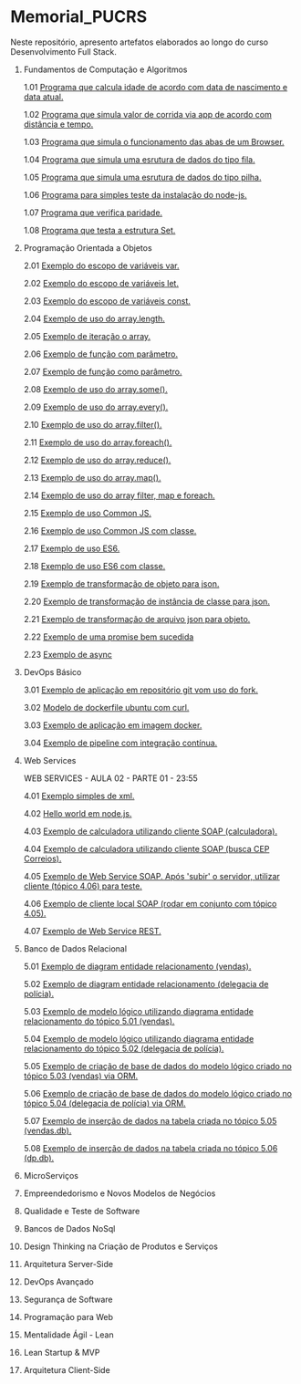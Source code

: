 # Memorial_PUCRS

Neste repositório, apresento artefatos elaborados ao longo do curso Desenvolvimento Full Stack.

1. Fundamentos de Computação e Algoritmos

    1.01 [Programa que calcula idade de acordo com data de nascimento e data atual.](https://github.com/tgoalm/Memorial_PUCRS/blob/main/Fundamentos%20de%20Computa%C3%A7%C3%A3o%20e%20Algoritmos/1.01.calcula-idade)

    1.02 [Programa que simula valor de corrida via app de acordo com distância e tempo.](https://github.com/tgoalm/Memorial_PUCRS/blob/main/Fundamentos%20de%20Computa%C3%A7%C3%A3o%20e%20Algoritmos/1.02.calcula-app-de-corrida)

    1.03 [Programa que simula o funcionamento das abas de um Browser.](https://github.com/tgoalm/Memorial_PUCRS/tree/main/Fundamentos%20de%20Computa%C3%A7%C3%A3o%20e%20Algoritmos/1.03.minibrowser)

    1.04 [Programa que simula uma esrutura de dados do tipo fila.](https://github.com/tgoalm/Memorial_PUCRS/tree/main/Fundamentos%20de%20Computa%C3%A7%C3%A3o%20e%20Algoritmos/1.04.fila)

    1.05 [Programa que simula uma esrutura de dados do tipo pilha.](https://github.com/tgoalm/Memorial_PUCRS/tree/main/Fundamentos%20de%20Computa%C3%A7%C3%A3o%20e%20Algoritmos/1.05.pilha)

    1.06 [Programa para simples teste da instalação do node-js.](https://github.com/tgoalm/Memorial_PUCRS/tree/main/Fundamentos%20de%20Computa%C3%A7%C3%A3o%20e%20Algoritmos/1.06.hello-world)

    1.07 [Programa que verifica paridade.](https://github.com/tgoalm/Memorial_PUCRS/tree/main/Fundamentos%20de%20Computa%C3%A7%C3%A3o%20e%20Algoritmos/1.07.avalia-paridade)

    1.08 [Programa que testa a estrutura Set.](https://github.com/tgoalm/Memorial_PUCRS/tree/main/Fundamentos%20de%20Computa%C3%A7%C3%A3o%20e%20Algoritmos/1.08.conjuntos-set)

2. Programação Orientada a Objetos

    2.01 [Exemplo do escopo de variáveis var.](https://github.com/tgoalm/Memorial_PUCRS/tree/main/Programacao_Orientada_a_Objetos/2.01.escopo-var)

    2.02 [Exemplo do escopo de variáveis let.](https://github.com/tgoalm/Memorial_PUCRS/tree/main/Programacao_Orientada_a_Objetos/2.02.escopo-let)

    2.03 [Exemplo do escopo de variáveis const.](https://github.com/tgoalm/Memorial_PUCRS/tree/main/Programacao_Orientada_a_Objetos/2.03.escopo-const)

    2.04 [Exemplo de uso do array.length.](https://github.com/tgoalm/Memorial_PUCRS/tree/main/Programacao_Orientada_a_Objetos/2.04.array-length)

    2.05 [Exemplo de iteração o array.](https://github.com/tgoalm/Memorial_PUCRS/tree/main/Programacao_Orientada_a_Objetos/2.05.array-iteracao)

    2.06 [Exemplo de função com parâmetro.](https://github.com/tgoalm/Memorial_PUCRS/tree/main/Programacao_Orientada_a_Objetos/2.06.funcao-com-parametro)

    2.07 [Exemplo de função como parâmetro.](https://github.com/tgoalm/Memorial_PUCRS/tree/main/Programacao_Orientada_a_Objetos/2.07.funcao-como-parametro)

    2.08 [Exemplo de uso do array.some().](https://github.com/tgoalm/Memorial_PUCRS/tree/main/Programacao_Orientada_a_Objetos/2.08.array-some)

    2.09 [Exemplo de uso do array.every().](https://github.com/tgoalm/Memorial_PUCRS/tree/main/Programacao_Orientada_a_Objetos/2.09.array-every)

    2.10 [Exemplo de uso do array.filter().](https://github.com/tgoalm/Memorial_PUCRS/tree/main/Programacao_Orientada_a_Objetos/2.10.array-filter)

    2.11 [Exemplo de uso do array.foreach().](https://github.com/tgoalm/Memorial_PUCRS/tree/main/Programacao_Orientada_a_Objetos/2.11.array-foreach)

    2.12 [Exemplo de uso do array.reduce().](https://github.com/tgoalm/Memorial_PUCRS/tree/main/Programacao_Orientada_a_Objetos/2.12.array-reduce)

    2.13 [Exemplo de uso do array.map().](https://github.com/tgoalm/Memorial_PUCRS/tree/main/Programacao_Orientada_a_Objetos/2.13.array-map)

    2.14 [Exemplo de uso do array filter, map e foreach.](https://github.com/tgoalm/Memorial_PUCRS/tree/main/Programacao_Orientada_a_Objetos/2.14.array-filterMapForEach)

    2.15 [Exemplo de uso Common JS.](https://github.com/tgoalm/Memorial_PUCRS/tree/main/Programacao_Orientada_a_Objetos/2.15.modulo-commonJS)

    2.16 [Exemplo de uso Common JS com classe.](https://github.com/tgoalm/Memorial_PUCRS/tree/main/Programacao_Orientada_a_Objetos/2.16.modulo-commonJS-class)

    2.17 [Exemplo de uso ES6.](https://github.com/tgoalm/Memorial_PUCRS/tree/main/Programacao_Orientada_a_Objetos/2.17.modulo-ES6)

    2.18 [Exemplo de uso ES6 com classe.](https://github.com/tgoalm/Memorial_PUCRS/tree/main/Programacao_Orientada_a_Objetos/2.18.modulo-ES6-classe)

    2.19 [Exemplo de transformação de objeto para json.](https://github.com/tgoalm/Memorial_PUCRS/tree/main/Programacao_Orientada_a_Objetos/2.19.objeto-para-json)

    2.20 [Exemplo de transformação de instância de classe para json.](https://github.com/tgoalm/Memorial_PUCRS/tree/main/Programacao_Orientada_a_Objetos/2.20.instanccia-de-classe-para-json)

    2.21 [Exemplo de transformação de arquivo json para objeto.](https://github.com/tgoalm/Memorial_PUCRS/tree/main/Programacao_Orientada_a_Objetos/2.21.json-para-objeto)

    2.22 [Exemplo de uma promise bem sucedida](https://github.com/tgoalm/Memorial_PUCRS/tree/main/Programacao_Orientada_a_Objetos/2.22.promises)

    2.23 [Exemplo de async](https://github.com/tgoalm/Memorial_PUCRS/tree/main/Programacao_Orientada_a_Objetos/2.23.async)

3. DevOps Básico

    3.01 [Exemplo de aplicação em repositório git vom uso do fork.](https://github.com/tgoalm/conversao-temperatura)

    3.02 [Modelo de dockerfile ubuntu com curl.](https://github.com/tgoalm/Memorial_PUCRS/tree/main/Devops_Basico/3.02.docker-ubuntu-curl)

    3.03 [Exemplo de aplicação em imagem docker.](https://hub.docker.com/repository/docker/tgoalm/3.01.repositorio-git-conversao-temperatura/general)

    3.04 [Exemplo de pipeline com integração contínua.](https://github.com/tgoalm/conversao-temperatura/actions)
    
4. Web Services

    WEB SERVICES - AULA 02 - PARTE 01 - 23:55

    4.01 [Exemplo simples de xml.](https://github.com/tgoalm/Memorial_PUCRS/tree/main/Devops_Basico/4.01.mapa-cultural)
   
    4.02 [Hello world em node.js.](https://github.com/tgoalm/Memorial_PUCRS/tree/main/Devops_Basico/4.02.hello-world)

    4.03 [Exemplo de calculadora utilizando cliente SOAP (calculadora).](https://github.com/tgoalm/Memorial_PUCRS/tree/main/Web_Services/4.03.cliente-soap-calculadora)

    4.04 [Exemplo de calculadora utilizando cliente SOAP (busca CEP Correios).](https://github.com/tgoalm/Memorial_PUCRS/tree/main/Web_Services/4.04.cliente-soap-correios)

    4.05 [Exemplo de Web Service SOAP. Após 'subir' o servidor, utilizar cliente (tópico 4.06) para teste.](https://github.com/tgoalm/Memorial_PUCRS/tree/main/Web_Services/4.05.web-service-soap)

    4.06 [Exemplo de cliente local SOAP (rodar em conjunto com tópico 4.05).](https://github.com/tgoalm/Memorial_PUCRS/tree/main/Web_Services/4.06.cliente-local-soap)

    4.07 [Exemplo de Web Service REST.](https://github.com/tgoalm/Memorial_PUCRS/tree/main/Web_Services/4.07.web-server-rest)

5. Banco de Dados Relacional

    5.01 [Exemplo de diagram entidade relacionamento (vendas).](https://github.com/tgoalm/Memorial_PUCRS/tree/main/Banco_de_Dados_Relacional/5.01.der-vendas)

    5.02 [Exemplo de diagram entidade relacionamento (delegacia de polícia).](https://github.com/tgoalm/Memorial_PUCRS/tree/main/Banco_de_Dados_Relacional/5.02.der-dp)

    5.03 [Exemplo de modelo lógico utilizando diagrama entidade relacionamento do tópico 5.01 (vendas).](https://github.com/tgoalm/Memorial_PUCRS/tree/main/Banco_de_Dados_Relacional/5.03.modelo-logico-vendas)

    5.04 [Exemplo de modelo lógico utilizando diagrama entidade relacionamento do tópico 5.02 (delegacia de polícia).](https://github.com/tgoalm/Memorial_PUCRS/tree/main/Banco_de_Dados_Relacional/5.04.modelo-logico-dp)

    5.05 [Exemplo de criação de base de dados do modelo lógico criado no tópico 5.03 (vendas) via ORM.](https://github.com/tgoalm/Memorial_PUCRS/tree/main/Banco_de_Dados_Relacional/5.05.orm-vendas)

    5.06 [Exemplo de criação de base de dados do modelo lógico criado no tópico 5.04 (delegacia de polícia) via ORM.](https://github.com/tgoalm/Memorial_PUCRS/tree/main/Banco_de_Dados_Relacional/5.06.orm-dp)

    5.07 [Exemplo de inserção de dados na tabela criada no tópico 5.05 (vendas.db).](https://github.com/tgoalm/Memorial_PUCRS/tree/main/Banco_de_Dados_Relacional/5.07.insercao-dados-vendas.db)

    5.08 [Exemplo de inserção de dados na tabela criada no tópico 5.06 (dp.db).](https://github.com/tgoalm/Memorial_PUCRS/tree/main/Banco_de_Dados_Relacional/5.08.insercao-dados-dp.db)

9. MicroServiços
10. Empreendedorismo e Novos Modelos de Negócios
11. Qualidade e Teste de Software
12. Bancos de Dados NoSql
13. Design Thinking na Criação de Produtos e Serviços
14. Arquitetura Server-Side
15. DevOps Avançado
16. Segurança de Software
17. Programação para Web
18. Mentalidade Ágil - Lean
19. Lean Startup & MVP
20. Arquitetura Client-Side